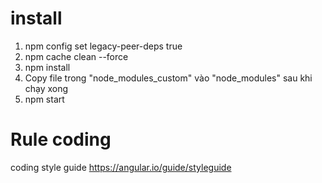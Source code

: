 # install
1) npm config set legacy-peer-deps true
2) npm cache clean --force
3) npm install
4) Copy file trong "node_modules_custom" vào "node_modules" sau khi chạy xong
5) npm start

# Rule coding

coding style guide	https://angular.io/guide/styleguide
